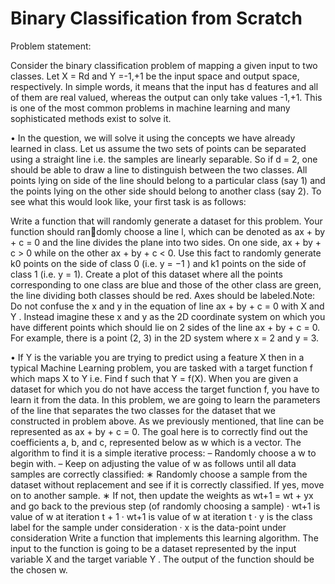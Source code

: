 # Binary Classification from Scratch

Problem statement:

Consider the binary classification problem of mapping a given input to two classes. Let X = Rd and Y =-1,+1 be the input space and output space, respectively. In simple words, it means that the input has d features and all of them are real valued, whereas the output can only take values -1,+1. This is one of the most common problems in machine learning and many sophisticated methods exist to solve it.

• In the question, we will solve it using the concepts we have already learned in class. Let us assume the two sets of points can be separated using a straight line i.e. the samples are linearly separable. So if d = 2, one should be able to draw a line to distinguish between the two classes. All points lying on side of the line should belong to a particular class (say 1) and the points lying on the other side should belong to another class (say 2). To see what this would look like, your first task is as follows:

Write a function that will randomly generate a dataset for this problem. Your function should randomly choose a line l, which can be denoted as ax + by + c = 0 and the line divides the plane into two sides. On one side, ax + by + c > 0 while on the other ax + by + c < 0. Use this fact to randomly generate k0 points on the side of class 0 (i.e. y = −1 ) and k1 points on the side of class 1 (i.e. y = 1). Create a plot of this dataset where all the points corresponding to one class are blue and those of the other class are green, the line dividing both classes should be red. Axes should be labeled.Note: Do not confuse the x and y in the equation of line ax + by + c = 0 with X and Y . Instead imagine these x and y as the 2D coordinate system on which you have different points which should lie on 2 sides of the line ax + by + c = 0. For example, there is a point (2, 3) in the 2D system where x = 2 and y = 3.

• If Y is the variable you are trying to predict using a feature X then in a typical Machine Learning
problem, you are tasked with a target function f which maps X to Y i.e. Find f such that Y = f(X).
When you are given a dataset for which you do not have access the target function f, you have to
learn it from the data. In this problem, we are going to learn the parameters of the line that separates
the two classes for the dataset that we constructed in problem above. As we previously mentioned,
that line can be represented as ax + by + c = 0.
The goal here is to correctly find out the coefficients a, b, and c, represented below as w which is a
vector. The algorithm to find it is a simple iterative process:
– Randomly choose a w to begin with.
– Keep on adjusting the value of w as follows until all data samples are correctly classified:
∗ Randomly choose a sample from the dataset without replacement and see if it is correctly
classified. If yes, move on to another sample.
∗ If not, then update the weights as wt+1 = wt + yx and go back to the previous step (of
randomly choosing a sample)
· wt+1 is value of w at iteration t + 1
· wt+1 is value of w at iteration t
· y is the class label for the sample under consideration
· x is the data-point under consideration
Write a function that implements this learning algorithm. The input to the function is going to be a
dataset represented by the input variable X and the target variable Y . The output of the function
should be the chosen w.
